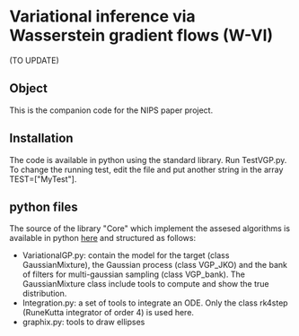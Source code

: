 # Variational inference via Wasserstein gradient flows (W-VI)
(TO UPDATE)
## Object

This is the companion code for the NIPS paper project.  

## Installation
The code is available in python using the standard library. Run TestVGP.py. To change the running test, edit the file 
and put another string in the array TEST=["MyTest"].

## python files
The source of the library "Core" which implement the assesed algorithms is available in python [here][0] and 
structured as follows:
- VariationalGP.py: contain the model for the target (class GaussianMixture), the Gaussian process (class VGP_JKO) and the bank of filters for multi-gaussian sampling (class VGP_bank). The GaussianMixture class include tools to compute and show the true distribution.
- Integration.py: a set of tools to integrate an ODE. Only the class rk4step (RuneKutta integrator of order 4) is used here.
- graphix.py: tools to draw ellipses


[0]: ./Core


